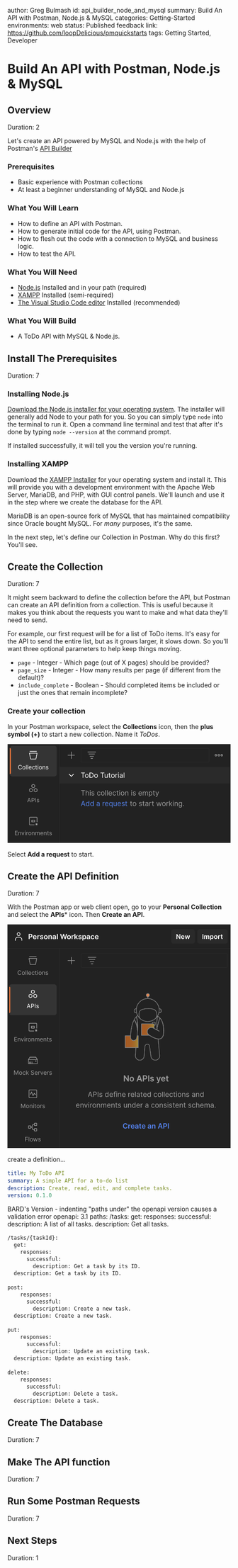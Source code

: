 author: Greg Bulmash
id: api_builder_node_and_mysql
summary: Build An API with Postman, Node.js & MySQL
categories: Getting-Started
environments: web
status: Published
feedback link: https://github.com/loopDelicious/pmquickstarts
tags: Getting Started, Developer

# Build An API with Postman, Node.js & MySQL

<!-- ------------------------ -->

## Overview

Duration: 2

Let's create an API powered by MySQL and Node.js with the help of Postman's [API Builder](https://learning.postman.com/docs/designing-and-developing-your-api/creating-an-api/#creating-an-api)


### Prerequisites

- Basic experience with Postman collections
- At least a beginner understanding of MySQL and Node.js

### What You Will Learn

- How to define an API with Postman.
- How to generate initial code for the API, using Postman.
- How to flesh out the code with a connection to MySQL and business logic.
- How to test the API.

### What You Will Need

- [Node.js](https://www.python.org/downloads/) Installed and in your path (required)
- [XAMPP](https://www.apachefriends.org/) Installed (semi-required)
- [The Visual Studio Code editor](https://code.visualstudio.com/download) Installed (recommended)

### What You Will Build

- A ToDo API with MySQL & Node.js.

<!-- ------------------------ -->
## Install The Prerequisites
Duration: 7

### Installing Node.js

[Download the Node.js installer for your operating system](https://nodejs.org/en/download). The installer will generally add Node to your path for you. So you can simply type `node` into the terminal to run it. Open a command line terminal and test that after it's done by typing `node --version` at the command prompt.

If installed successfully, it will tell you the version you're running.

### Installing XAMPP

Download the [XAMPP Installer](https://www.apachefriends.org/download.html) for your operating system and install it. This will provide you with a development environment with the Apache Web Server, MariaDB, and PHP, with GUI control panels. We'll launch and use it in the step where we create the database for the API. 

MariaDB is an open-source fork of MySQL that has maintained compatibility since Oracle bought MySQL. For *many* purposes, it's the same.

In the next step, let's define our Collection in Postman. Why do this first? You'll see.

<!-- ------------------------ -->

## Create the Collection
Duration: 7

It might seem backward to define the collection before the API, but Postman can create an API definition from a collection. This is useful because it makes you think about the requests you want to make and what data they'll need to send.

For example, our first request will be for a list of ToDo items. It's easy for the API to send the entire list, but as it grows larger, it slows down. So you'll want three optional parameters to help keep things moving.

 * `page` - Integer - Which page (out of X pages) should be provided?
 * `page_size` - Integer - How many results per page (if different from the default)?
 * `include_complete` - Boolean - Should completed items be included or just the ones that remain incomplete?

### Create your collection

In your Postman workspace, select the **Collections** icon, then the **plus symbol (+)** to start a new collection. Name it *ToDos*.

![New collection](./assets/start_collection.png)

Select **Add a request** to start.

<!-- ------------------------ -->

## Create the API Definition
Duration: 7

With the Postman app or web client open, go to your **Personal Collection** and select the **APIs*** icon. Then **Create an API**.  

![APIs section](./assets/no_api.png)

create a definition...

```yaml
title: My ToDo API
summary: A simple API for a to-do list
description: Create, read, edit, and complete tasks.
version: 0.1.0


```

BARD's Version - indenting "paths under" the openapi version causes a validation error
openapi: 3.1
  paths:
    /tasks:
      get:
        responses:
          successful:
            description: A list of all tasks.
      description: Get all tasks.

    /tasks/{taskId}:
      get:
        responses:
          successful:
            description: Get a task by its ID.
      description: Get a task by its ID.

    post:
        responses:
          successful:
            description: Create a new task.
      description: Create a new task.

    put:
        responses:
          successful:
            description: Update an existing task.
      description: Update an existing task.

    delete:
        responses:
          successful:
            description: Delete a task.
      description: Delete a task.

<!-- ------------------------ -->

## Create The Database
Duration: 7


<!-- ------------------------ -->

## Make The API function
Duration: 7


<!-- ------------------------ -->

## Run Some Postman Requests
Duration: 7



<!-- ------------------------ -->

## Next Steps
Duration: 1


